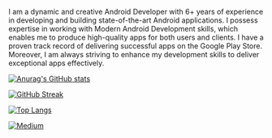 I am a dynamic and creative Android Developer with 6+ years of experience in developing and building state-of-the-art Android applications. I possess expertise in working with Modern Android Development skills, which enables me to produce high-quality apps for both users and clients. I have a proven track record of delivering successful apps on the Google Play Store. Moreover, I am always striving to enhance my development skills to deliver exceptional apps effectively.

[![Anurag's GitHub stats](https://github-readme-stats.vercel.app/api?username=huuphuoc1396)](https://github.com/anuraghazra/github-readme-stats)

[![GitHub Streak](https://streak-stats.demolab.com/?user=huuphuoc1396)](https://git.io/streak-stats)

[![Top Langs](https://github-readme-stats.vercel.app/api/top-langs/?username=huuphuoc1396)](https://github.com/anuraghazra/github-readme-stats)

[![Medium](https://github-readme-medium.vercel.app/?username=huuphuoc1396&limit=3)](https://medium.com/@huuphuoc1396)
